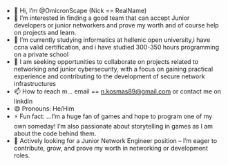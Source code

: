 - 👋 Hi, I’m @OmicronScape (Nick == RealName)
- 👀 I’m interested in finding a good team that can accept Junior developers or junior networkers and prove my worth and of course help on projects and learn.
- 🌱 I’m currently studying informatics at hellenic open university,i have ccna valid certification, and i have studied  300-350 hours programming on a private school
- 💞️ I am seeking opportunities to collaborate on projects related to networking and junior cybersecurity, with a focus on gaining practical experience and contributing to the development of secure network infrastructures
- 📫 How to reach m... email ==  n.kosmas89@gmail.com or contact me on linkdin 
- 😄 Pronouns: He/Him
- ⚡ Fun fact: ...I’m a huge fan of games and hope to program one of my own someday!  I’m  also passionate about storytelling in games as I am about the code behind them.
-  🎯 Actively looking for a Junior Network Engineer position – I’m eager to contribute, grow, and prove my worth in networking or development roles.              

<!---
OmicronScape/OmicronScape is a ✨ special ✨ repository because its `README.md` (this file) appears on your GitHub profile.
You can click the Preview link to take a look at your changes.
--->
